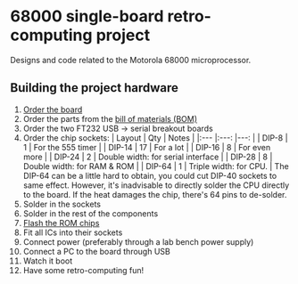 # 68000 single-board retro-computing project
Designs and code related to the Motorola 68000 microprocessor.

## Building the project hardware
1. [Order the board](TS2/v2.1/README.md)
2. Order the parts from the [bill of materials (BOM)](TS2/v2.1/bom.pdf)
3. Order the two FT232 USB -> serial breakout boards
4. Order the chip sockets:
| Layout    | Qty   | Notes                                 |
|:---       |:---:  |---:                                   |
| DIP-8     | 1     | For the 555 timer                     |
| DIP-14    | 17    | For a lot                             |
| DIP-16    | 8     | For even more                         |
| DIP-24    | 2     | Double width: for serial interface    |
| DIP-28    | 8     | Double width: for RAM & ROM           |
| DIP-64    | 1     | Triple width: for CPU.                |
The DIP-64 can be a little hard to obtain, you could cut DIP-40 sockets to same effect. However, it's inadvisable to 
directly solder the CPU directly to the board. If the heat damages the chip, there's 64 pins to de-solder.
5. Solder in the sockets
6. Solder in the rest of the components
7. [Flash the ROM chips](http://jefftranter.blogspot.com/2016/12/building-68000-single-board-computer_7.html)
8. Fit all ICs into their sockets
9. Connect power (preferably through a lab bench power supply)
10. Connect a PC to the board through USB
11. Watch it boot
12. Have some retro-computing fun!
 